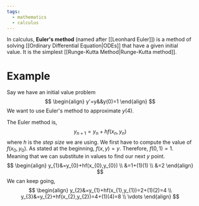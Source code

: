 ```yaml
---
tags:
  - mathematics
  - calculus
---
```

In calculus, **Euler's method** (named after [[Leonhard Euler]]) is a method of solving [[Ordinary Differential Equation|ODEs]] that have a given initial value. It is the simplest [[Runge-Kutta Method|Runge-Kutta method]].
# Example
Say we have an initial value problem
$$
\begin{align}
y'=y&&y(0)=1
\end{align}
$$
We want to use Euler's method to approximate $y(4)$.

The Euler method is,
$$
y_{n+1}=y_{n}+hf(x_{n},y_{n})
$$
where $h$ is the *step size* we are using. We first have to compute the value of $f(x_{0},y_{0})$. As stated at the beginning, $f(x,y)=y$. Therefore, $f(0,1)=1$. Meaning that we can substitute in values to find our next $y$ point.
$$
\begin{align}
y_{1}&=y_{0}+hf(x_{0},y_{0}) \\
&=1+(1)(1) \\
&=2
\end{align}
$$
We can keep going,
$$
\begin{align}
y_{2}&=y_{1}+hf(x_{1},y_{1})=2+(1)(2)=4 \\
y_{3}&=y_{2}+hf(x_{2},y_{2})=4+(1)(4)=8 \\
\vdots
\end{align}
$$
